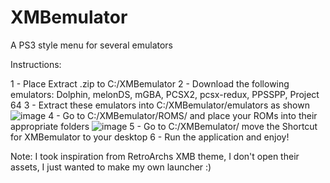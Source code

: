 # XMBemulator
A PS3 style menu for several emulators

Instructions:

1 - Place Extract .zip to C:/XMBemulator
2 - Download the following emulators: Dolphin, melonDS, mGBA, PCSX2, pcsx-redux, PPSSPP, Project 64
3 - Extract these emulators into C:/XMBemulator/emulators as shown
![image](https://github.com/user-attachments/assets/6b58d6aa-dd37-49c7-b7d1-3c191df15061)
4 - Go to C:/XMBemulator/ROMS/ and place your ROMs into their appropriate folders
![image](https://github.com/user-attachments/assets/6f26f60a-6f17-496b-b634-5514e66b79f3)
5 - Go to C:/XMBemulator/ move the Shortcut for XMBemulator to your desktop
6 - Run the application and enjoy!


Note: I took inspiration from RetroArchs XMB theme, I don't open their assets, I just wanted to make my own launcher :)
